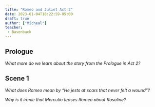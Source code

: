 ```yaml
---
title: "Romeo and Juliet Act 2"
date: 2023-01-04T18:22:59-05:00
draft: true
author: ["Micheal"]
teacher:
 - Basenback
---
```


## Prologue

*What more do we learn about the story from the Prologue in Act 2?*



## Scene 1

*What does Romeo mean by “He jests at scars that never felt a wound”?*



*Why is it ironic that Mercutio teases Romeo about Rosaline?*